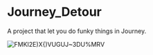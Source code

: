 # Journey_Detour
A project that let you do funky things in Journey.

![FMKI2E)X{)VUGUJ~3DU%MRV](https://github.com/wolf109909/Journey_Detour/assets/84360921/18db1e28-74d2-4101-af4a-a4e1278af4f5)
